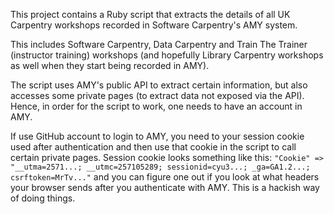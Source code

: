 This project contains a Ruby script that extracts the details of all UK Carpentry workshops recorded in Software Carpentry's AMY system.

This includes Software Carpentry, Data Carpentry and Train The Trainer (instructor training) workshops (and hopefully Library Carpentry workshops as well when they start being recorded in AMY).

The script uses AMY's public API to extract certain information, but also accesses some private pages (to extract data not exposed via the API). Hence, in order for the script to work, one needs to have an account in AMY. 

If use GitHub account to login to AMY, you need to your session cookie used after authentication and then use that cookie in the script to call certain private pages. Session cookie looks something like this: 
`"Cookie" => "__utma=2571...; __utmc=257105289; sessionid=cyu3...; _ga=GA1.2...; csrftoken=MrTv..."`
and you can figure one out if you look at what headers your browser sends after you authenticate with AMY. This is a hackish way of
doing things.

